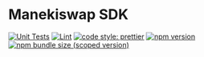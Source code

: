 # Manekiswap SDK

[![Unit Tests](https://github.com/manekiswap/sdk/workflows/Unit%20Tests/badge.svg)](https://github.com/manekiswap/sdk/actions?query=workflow%3A%22Unit+Tests%22)
[![Lint](https://github.com/manekiswap/sdk/workflows/Lint/badge.svg)](https://github.com/manekiswap/sdk/actions?query=workflow%3ALint)
[![code style: prettier](https://img.shields.io/badge/code_style-prettier-ff69b4.svg?style=flat-square)](https://github.com/prettier/prettier)
[![npm version](https://img.shields.io/npm/v/@manekiswap/sdk/latest.svg)](https://www.npmjs.com/package/@manekiswap/sdk/v/latest)
[![npm bundle size (scoped version)](https://img.shields.io/bundlephobia/minzip/@manekiswap/sdk/latest.svg)](https://bundlephobia.com/result?p=@manekiswap/sdk@latest)
